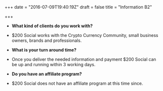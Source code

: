 +++
date = "2016-07-09T19:40:19Z"
draft = false
title = "Information B2"

+++

- **What kind of clients do you work with?**

- $200 Social works with the Crypto Currency Community, small business owners, brands and professionals.

- **What is your turn around time?**

- Once you deliver the needed information and payment $200 Social can be up and running within 3 working days.

- **Do you have an affiliate program?**

- $200 Social does not have an affiliate program at this time since.